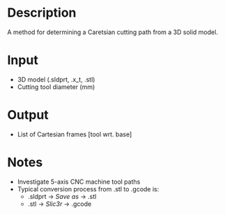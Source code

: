 # Description
A method for determining a Caretsian cutting path from a 3D solid model. 
# Input
  - 3D model (.sldprt, .x_t, .stl)
  - Cutting tool diameter (mm)

# Output
  - List of Cartesian frames [tool wrt. base]

# Notes
  - Investigate 5-axis CNC machine tool paths
  - Typical conversion process from .stl to .gcode is: 
    - .sldprt -> *Save as* -> .stl
    - .stl -> *Slic3r* -> .gcode

